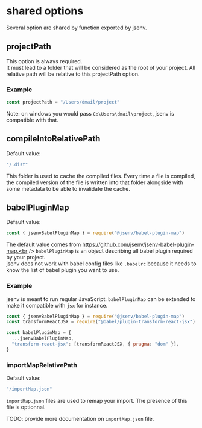 # shared options

Several option are shared by function exported by jsenv.

## projectPath

This option is always required.<br />
It must lead to a folder that will be considered as the root of your project. All relative path will be relative to this projectPath option.

### Example

```js
const projectPath = "/Users/dmail/project"
```

Note: on windows you would pass `C:\Users\dmail\project`, jsenv is compatible with that.

## compileIntoRelativePath

Default value:

```js
"/.dist"
```

This folder is used to cache the compiled files. Every time a file is compiled, the compiled version of the file is written into that folder alongside with some metadata to be able to invalidate the cache.

## babelPluginMap

Default value:

```js
const { jsenvBabelPluginMap } = require("@jsenv/babel-plugin-map")
```

The default value comes from https://github.com/jsenv/jsenv-babel-plugin-map.<br />
`babelPluginMap` is an object describing all babel plugin required by your project.<br />
jsenv does not work with babel config files like `.babelrc` because it needs to know the list of babel plugin you want to use.

### Example

jsenv is meant to run regular JavaScript. `babelPluginMap` can be extended to make it compatible with `jsx` for instance.

```js
const { jsenvBabelPluginMap } = require("@jsenv/babel-plugin-map")
const transformReactJSX = require("@babel/plugin-transform-react-jsx")

const babelPluginMap = {
  ...jsenvBabelPluginMap,
  "transform-react-jsx": [transformReactJSX, { pragma: "dom" }],
}
```

### importMapRelativePath

Default value:

```js
"/importMap.json"
```

`importMap.json` files are used to remap your import. The presence of this file is optionnal.

TODO: provide more documentation on `importMap.json` file.
